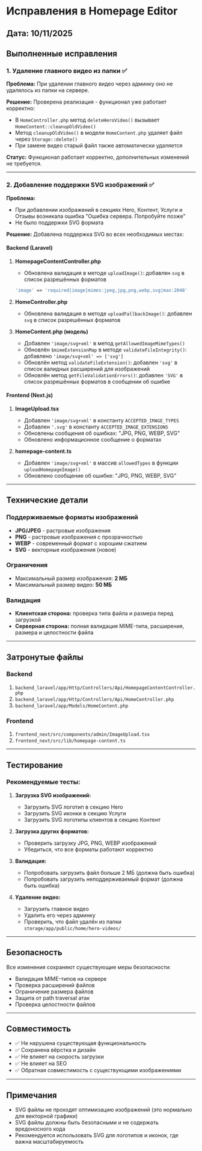 # Исправления в Homepage Editor

## Дата: 10/11/2025

## Выполненные исправления

### 1. Удаление главного видео из папки ✅

**Проблема:** При удалении главного видео через админку оно не удалялось из папки на сервере.

**Решение:** Проверена реализация - функционал уже работает корректно:
- В `HomeController.php` метод `deleteHeroVideo()` вызывает `HomeContent::cleanupOldVideo()`
- Метод `cleanupOldVideo()` в модели `HomeContent.php` удаляет файл через `Storage::delete()`
- При замене видео старый файл также автоматически удаляется

**Статус:** Функционал работает корректно, дополнительных изменений не требуется.

---

### 2. Добавление поддержки SVG изображений ✅

**Проблема:** 
- При добавлении изображений в секциях Hero, Контент, Услуги и Отзывы возникала ошибка "Ошибка сервера. Попробуйте позже"
- Не было поддержки SVG формата

**Решение:** Добавлена поддержка SVG во всех необходимых местах:

#### Backend (Laravel)

1. **HomepageContentController.php**
   - Обновлена валидация в методе `uploadImage()`: добавлен `svg` в список разрешённых форматов
   ```php
   'image' => 'required|image|mimes:jpeg,jpg,png,webp,svg|max:2048'
   ```

2. **HomeController.php**
   - Обновлена валидация в методе `uploadFallbackImage()`: добавлен `svg` в список разрешённых форматов

3. **HomeContent.php (модель)**
   - Добавлен `'image/svg+xml'` в метод `getAllowedImageMimeTypes()`
   - Обновлён `$mimeExtensionMap` в методе `validateFileIntegrity()`: добавлено `'image/svg+xml' => ['svg']`
   - Обновлён метод `validateFileExtension()`: добавлен `'svg'` в список валидных расширений для изображений
   - Обновлён метод `getFileValidationErrors()`: добавлен `'SVG'` в список разрешённых форматов в сообщении об ошибке

#### Frontend (Next.js)

1. **ImageUpload.tsx**
   - Добавлен `'image/svg+xml'` в константу `ACCEPTED_IMAGE_TYPES`
   - Добавлен `'.svg'` в константу `ACCEPTED_IMAGE_EXTENSIONS`
   - Обновлены сообщения об ошибках: "JPG, PNG, WEBP, SVG"
   - Обновлено информационное сообщение о форматах

2. **homepage-content.ts**
   - Добавлен `'image/svg+xml'` в массив `allowedTypes` в функции `uploadHomepageImage()`
   - Обновлено сообщение об ошибке: "JPG, PNG, WEBP, SVG"

---

## Технические детали

### Поддерживаемые форматы изображений
- **JPG/JPEG** - растровые изображения
- **PNG** - растровые изображения с прозрачностью
- **WEBP** - современный формат с хорошим сжатием
- **SVG** - векторные изображения (новое)

### Ограничения
- Максимальный размер изображения: **2 МБ**
- Максимальный размер видео: **50 МБ**

### Валидация
- **Клиентская сторона:** проверка типа файла и размера перед загрузкой
- **Серверная сторона:** полная валидация MIME-типа, расширения, размера и целостности файла

---

## Затронутые файлы

### Backend
1. `backend_laravel/app/Http/Controllers/Api/HomepageContentController.php`
2. `backend_laravel/app/Http/Controllers/Api/HomeController.php`
3. `backend_laravel/app/Models/HomeContent.php`

### Frontend
1. `frontend_next/src/components/admin/ImageUpload.tsx`
2. `frontend_next/src/lib/homepage-content.ts`

---

## Тестирование

### Рекомендуемые тесты:

1. **Загрузка SVG изображений:**
   - Загрузить SVG логотип в секцию Hero
   - Загрузить SVG иконки в секцию Услуги
   - Загрузить SVG логотипы клиентов в секцию Контент

2. **Загрузка других форматов:**
   - Проверить загрузку JPG, PNG, WEBP изображений
   - Убедиться, что все форматы работают корректно

3. **Валидация:**
   - Попробовать загрузить файл больше 2 МБ (должна быть ошибка)
   - Попробовать загрузить неподдерживаемый формат (должна быть ошибка)

4. **Удаление видео:**
   - Загрузить главное видео
   - Удалить его через админку
   - Проверить, что файл удалён из папки `storage/app/public/home/hero-videos/`

---

## Безопасность

Все изменения сохраняют существующие меры безопасности:
- Валидация MIME-типов на сервере
- Проверка расширений файлов
- Ограничение размера файлов
- Защита от path traversal атак
- Проверка целостности файлов

---

## Совместимость

- ✅ Не нарушена существующая функциональность
- ✅ Сохранена вёрстка и дизайн
- ✅ Не влияет на скорость загрузки
- ✅ Не влияет на SEO
- ✅ Обратная совместимость с существующими изображениями

---

## Примечания

- SVG файлы не проходят оптимизацию изображений (это нормально для векторной графики)
- SVG файлы должны быть безопасными и не содержать вредоносного кода
- Рекомендуется использовать SVG для логотипов и иконок, где важна масштабируемость
